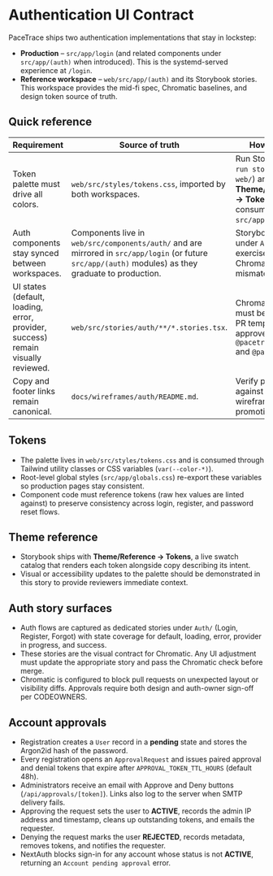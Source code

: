 # Authentication UI Contract

PaceTrace ships two authentication implementations that stay in lockstep:

- **Production** – `src/app/login` (and related components under `src/app/(auth)` when introduced). This is the systemd-served experience at `/login`.
- **Reference workspace** – `web/src/app/(auth)` and its Storybook stories. This workspace provides the mid-fi spec, Chromatic baselines, and design token source of truth.

## Quick reference

| Requirement | Source of truth | How to verify |
| --- | --- | --- |
| Token palette must drive all colors. | `web/src/styles/tokens.css`, imported by both workspaces. | Run Storybook (`npm run storybook` in `web/`) and inspect **Theme/Reference → Tokens**; root app consumes tokens via `src/app/globals.css`. |
| Auth components stay synced between workspaces. | Components live in `web/src/components/auth/` and are mirrored in `src/app/login` (or future `src/app/(auth)` modules) as they graduate to production. | Storybook stories under `Auth/*` exercise each state; Chromatic diffs flag mismatches. |
| UI states (default, loading, error, provider, success) remain visually reviewed. | `web/src/stories/auth/**/*.stories.tsx`. | Chromatic status must be linked in the PR template and approved by `@pacetrace-design` and `@pacetrace-auth`. |
| Copy and footer links remain canonical. | `docs/wireframes/auth/README.md`. | Verify page content against the wireframe before promoting updates. |

## Tokens

- The palette lives in `web/src/styles/tokens.css` and is consumed through Tailwind utility classes or CSS variables (`var(--color-*)`).
- Root-level global styles (`src/app/globals.css`) re-export these variables so production pages stay consistent.
- Component code must reference tokens (raw hex values are linted against) to preserve consistency across login, register, and password reset flows.

## Theme reference

- Storybook ships with **Theme/Reference → Tokens**, a live swatch catalog that renders each token alongside copy describing its intent.
- Visual or accessibility updates to the palette should be demonstrated in this story to provide reviewers immediate context.

## Auth story surfaces

- Auth flows are captured as dedicated stories under `Auth/` (Login, Register, Forgot) with state coverage for default, loading, error, provider in progress, and success.
- These stories are the visual contract for Chromatic. Any UI adjustment must update the appropriate story and pass the Chromatic check before merge.
- Chromatic is configured to block pull requests on unexpected layout or visibility diffs. Approvals require both design and auth-owner sign-off per CODEOWNERS.

## Account approvals

- Registration creates a `User` record in a **pending** state and stores the Argon2id hash of the password.
- Every registration opens an `ApprovalRequest` and issues paired approval and denial tokens that expire after `APPROVAL_TOKEN_TTL_HOURS` (default 48h).
- Administrators receive an email with Approve and Deny buttons (`/api/approvals/[token]`). Links also log to the server when SMTP delivery fails.
- Approving the request sets the user to **ACTIVE**, records the admin IP address and timestamp, cleans up outstanding tokens, and emails the requester.
- Denying the request marks the user **REJECTED**, records metadata, removes tokens, and notifies the requester.
- NextAuth blocks sign-in for any account whose status is not **ACTIVE**, returning an `Account pending approval` error.
